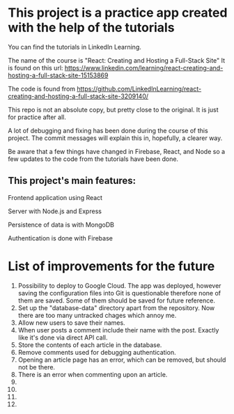 # This project is a practice app created with the help of the tutorials

You can find the tutorials in LinkedIn Learning.

The name of the course is "React: Creating and Hosting a Full-Stack Site"
It is found on this url: https://www.linkedin.com/learning/react-creating-and-hosting-a-full-stack-site-15153869

The code is found from https://github.com/LinkedInLearning/react-creating-and-hosting-a-full-stack-site-3209140/

This repo is not an absolute copy, but pretty close to the original. It is just for practice after all.

A lot of debugging and fixing has been done during the course of this project. The commit messages will explain this in, hopefully, a clearer way.

Be aware that a few things have changed in Firebase, React, and Node so a few updates to the code from the tutorials have been done.

## This project's main features:

Frontend application using React 

Server with Node.js and Express

Persistence of data is with MongoDB

Authentication is done with Firebase

# List of improvements for the future

1. Possibility to deploy to Google Cloud. The app was deployed, however saving the configuration files into Git is questionable therefore none of them are saved. Some of them should be saved for future reference.
2. Set up the "database-data" directory apart from the repository. Now there are too many untracked chages which annoy me.
3. Allow new users to save their names.
4. When user posts a comment include their name with the post. Exactly like it's done via direct API call.
5. Store the contents of each article in the database.
6. Remove comments used for debugging authentication.
7. Opening an article page has an error, which can be removed, but should not be there.
8. There is an error when commenting upon an article.
9.
10.
11.
12.




